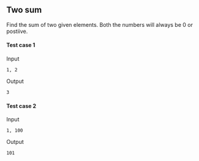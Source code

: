 ## Two sum

Find the sum of two given elements. Both the numbers will always be 0 or postiive.

#### Test case 1


Input

```
1, 2
```

Output

```
3
```

#### Test case 2

Input

```
1, 100
```

Output

```
101
```
